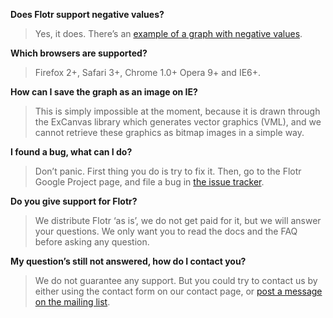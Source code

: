 **Does Flotr support negative values?**
> Yes, it does. There’s an [example of a graph with negative values](http://phenxdesign.net/projects/flotr/examples/prototype/negative.html).

**Which browsers are supported?**
> Firefox 2+, Safari 3+, Chrome 1.0+ Opera 9+ and IE6+.

**How can I save the graph as an image on IE?**
> This is simply impossible at the moment, because it is drawn through the ExCanvas library which generates vector graphics (VML), and we cannot retrieve these graphics as bitmap images in a simple way.

**I found a bug, what can I do?**
> Don’t panic. First thing you do is try to fix it. Then, go to the Flotr Google Project page, and file a bug in [the issue tracker](http://code.google.com/p/flotr/issues/list).

**Do you give support for Flotr?**
> We distribute Flotr ‘as is’, we do not get paid for it, but we will answer your questions. We only want you to read the docs and the FAQ before asking any question.

**My question’s still not answered, how do I contact you?**
> We do not guarantee any support. But you could try to contact us by either using the contact form on our contact page, or [post a message on the mailing list](http://groups.google.com/group/flotr).